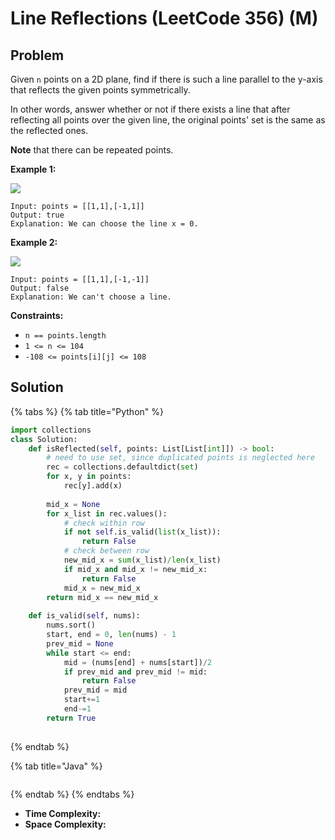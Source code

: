# Line Reflections (LeetCode 356) (M)

## Problem

Given `n` points on a 2D plane, find if there is such a line parallel to the y-axis that reflects the given points symmetrically.

In other words, answer whether or not if there exists a line that after reflecting all points over the given line, the original points' set is the same as the reflected ones.

**Note** that there can be repeated points.

&#x20;

**Example 1:**

![](https://assets.leetcode.com/uploads/2020/04/23/356\_example\_1.PNG)

```
Input: points = [[1,1],[-1,1]]
Output: true
Explanation: We can choose the line x = 0.
```

**Example 2:**

![](https://assets.leetcode.com/uploads/2020/04/23/356\_example\_2.PNG)

```
Input: points = [[1,1],[-1,-1]]
Output: false
Explanation: We can't choose a line.
```

&#x20;

**Constraints:**

* `n == points.length`
* `1 <= n <= 104`
* `-108 <= points[i][j] <= 108`

## Solution&#x20;

{% tabs %}
{% tab title="Python" %}
```python
import collections
class Solution:
    def isReflected(self, points: List[List[int]]) -> bool:
        # need to use set, since duplicated points is neglected here
        rec = collections.defaultdict(set)
        for x, y in points:
            rec[y].add(x)
            
        mid_x = None
        for x_list in rec.values():
            # check within row
            if not self.is_valid(list(x_list)):
                return False
            # check between row
            new_mid_x = sum(x_list)/len(x_list)
            if mid_x and mid_x != new_mid_x:
                return False
            mid_x = new_mid_x
        return mid_x == new_mid_x
    
    def is_valid(self, nums):
        nums.sort()
        start, end = 0, len(nums) - 1
        prev_mid = None
        while start <= end:
            mid = (nums[end] + nums[start])/2
            if prev_mid and prev_mid != mid:
                return False
            prev_mid = mid
            start+=1
            end-=1
        return True
                    
```
{% endtab %}

{% tab title="Java" %}
```java
```
{% endtab %}
{% endtabs %}

* **Time Complexity:**
* **Space Complexity:**

